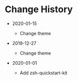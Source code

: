 # Change History

- 2020-01-15

  - Change theme

- 2019-12-27

  - Change theme

- 2020-01-01
  - Add zsh-quickstart-kit
